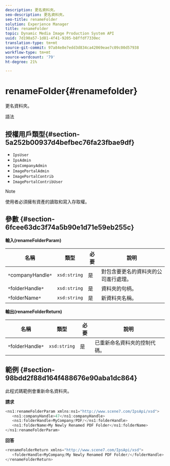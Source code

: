 ```yaml
---
description: 更名資料夾。
seo-description: 更名資料夾。
seo-title: renameFolder
solution: Experience Manager
title: renameFolder
topic: Dynamic Media Image Production System API
uuid: 7d190a57-1d81-4f41-9205-b8ffdf7330ec
translation-type: tm+mt
source-git-commit: 97a84e8e7edd3d834ca42069eae7c09c00d57938
workflow-type: tm+mt
source-wordcount: '79'
ht-degree: 21%

---
```



# renameFolder{#renamefolder}

更名資料夾。

語法

## 授權用戶類型{#section-5a252b00937d4befbec76fa23fbae9df}

* `IpsUser`
* `IpsAdmin`
* `IpsCompanyAdmin`
* `ImagePortalAdmin`
* `ImagePortalContrib`
* `ImagePortalContribUser`

>[!NOTE]
>
>使用者必須擁有資產的讀取和寫入存取權。

## 參數 {#section-6fcee63dc3f74a5b90e1d71e59eb255c}

**輸入(renameFolderParam)**

| 名稱 | 類型 | 必要 | 說明 |
|---|---|---|---|
| `*`companyHandle`*` | `xsd:string` | 是 | 對包含要更名的資料夾的公司進行處理。 |
| `*`folderHandle`*` | `xsd:string` | 是 | 資料夾的句柄。 |
| `*`folderName`*` | `xsd:string` | 是 | 新資料夾名稱。 |

**輸出(renameFolderReturn)**

| 名稱 | 類型 | 必要 | 說明 |
|---|---|---|---|
| `*`folderHandle`*` | `xsd:string` | 是 | 已重新命名資料夾的控制代碼。 |

## 範例 {#section-98bdd2f88d164f488676e90aba1dc864}

此程式碼範例會重新命名資料夾。

**請求**

```java
<ns1:renameFolderParam xmlns:ns1="http://www.scene7.com/IpsApi/xsd">
   <ns1:companyHandle>47</ns1:companyHandle>
   <ns1:folderHandle>MyCompany/PDF/</ns1:folderHandle>
   <ns1:folderName>My Newly Renamed PDF Folder</ns1:folderName>
</ns1:renameFolderParam>
```

**回答**

```java
<renameFolderReturn xmlns="http://www.scene7.com/IpsApi/xsd">
   <folderHandle>MyCompany/My Newly Renamed PDF Folder/</folderHandle>
</renameFolderReturn>
```

